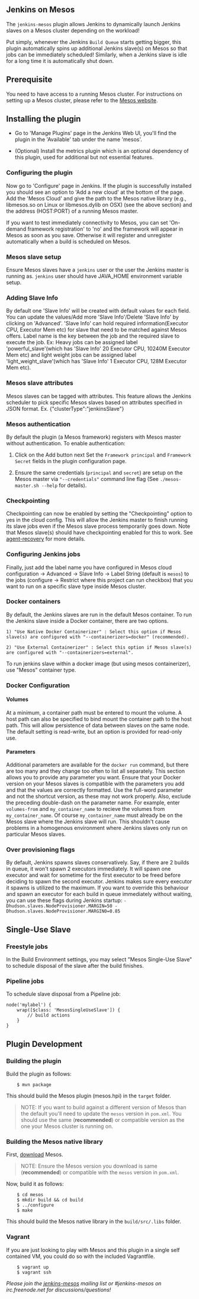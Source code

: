 Jenkins on Mesos
----------------

The `jenkins-mesos` plugin allows Jenkins to dynamically launch Jenkins slaves on a
Mesos cluster depending on the workload!

Put simply, whenever the Jenkins `Build Queue` starts getting bigger, this plugin
automatically spins up additional Jenkins slave(s) on Mesos so that jobs can be
immediately scheduled! Similarly, when a Jenkins slave is idle for a long time it
is automatically shut down.


## Prerequisite ##

You need to have access to a running Mesos cluster. For instructions on setting up a Mesos cluster, please refer to the [Mesos website](http://mesos.apache.org).

## Installing the plugin ##

* Go to 'Manage Plugins' page in the Jenkins Web UI, you'll find the plugin in the 'Available' tab under the name 'mesos'.

* (Optional) Install the metrics plugin which is an optional dependency of this plugin, used for additional but not essential features.

### Configuring the plugin ###

Now go to 'Configure' page in Jenkins. If the plugin is successfully installed
you should see an option to 'Add a new cloud' at the bottom of the page. Add the
'Mesos Cloud' and give the path to the Mesos native library (e.g., libmesos.so on Linux or libmesos.dylib on OSX) (see the above section)
and the address (HOST:PORT) of a running Mesos master.

If you want to test immediately connectivity to Mesos, you can set 'On-demand framework registration' to 'no' and the framework will appear in Mesos as soon as you save. Otherwise it will register and unregister automatically when a build is scheduled on Mesos.

### Mesos slave setup ###

Ensure Mesos slaves have a `jenkins` user or the user the Jenkins master is running as. `jenkins` user should have JAVA_HOME environment variable setup.

### Adding Slave Info ###

By default one 'Slave Info' will be created with default values for each field.
You can update the values/Add  more 'Slave Info'/Delete 'Slave Info' by clicking on 'Advanced'.
'Slave Info' can hold required information(Executor CPU, Executor Mem etc) for slave that need to be matched against Mesos offers.
Label name is the key between the job and the required slave to execute the job.
Ex: Heavy jobs can be assigned  label 'powerful_slave'(which has 'Slave Info' 20 Executor CPU, 10240M Executor Mem etc)
and light weight jobs can be assigned label 'light_weight_slave'(which has  'Slave Info' 1 Executor CPU, 128M Executor Mem etc).

### Mesos slave attributes ###

Mesos slaves can be tagged with attributes. This feature allows the Jenkins scheduler to pick specific
Mesos slaves based on attributes specified in JSON format. Ex. {"clusterType":"jenkinsSlave"}

### Mesos authentication ###

By default the plugin (a Mesos framework) registers with Mesos master without authentication. To enable authentication:

  1. Click on the Add button next Set the `Framework principal` and `Framework Secret` fields in the plugin configuration page.

  2. Ensure the same credentials (`principal` and `secret`) are setup on the Mesos master via `"--credentials"` command line flag (See `./mesos-master.sh --help` for details).


### Checkpointing ###

Checkpointing can now be enabled by setting the "Checkpointing" option to yes in the cloud config. This will allow the Jenkins
master to finish running its slave jobs even if the Mesos slave process temporarily goes down. Note that Mesos slave(s) should
have checkpointing enabled for this to work. See [agent-recovery](http://mesos.apache.org/documentation/latest/agent-recovery/)
for more details.

### Configuring Jenkins jobs ###

Finally, just add the label name you have configured in Mesos cloud configuration -> Advanced -> Slave Info -> Label String (default is `mesos`) 
to the jobs (configure -> Restrict where this project can run checkbox) that you want to run on a specific slave type inside Mesos cluster.

### Docker containers ###

By default, the Jenkins slaves are run in the default Mesos container. To run the Jenkins slave inside a Docker container, there are two options.

	1) "Use Native Docker Containerizer" : Select this option if Mesos slave(s) are configured with "--containerizers=docker" (recommended).

	2) "Use External Containerizer" : Select this option if Mesos slave(s) are configured with "--containerizers=external".

To run jenkins slave within a docker image (but using mesos containerizer), use "Mesos" container type.

### Docker Configuration ###

#### Volumes ####

At a minimum, a container path must be entered to mount the volume. A host path can also be specified to bind mount the container path to the host path. This will allow persistence of data between slaves on the same node. The default setting is read-write, but an option is provided for read-only use.

#### Parameters ####

Additional parameters are available for the `docker run` command, but there are too many and they change too often to list all separately. This section allows you to provide any parameter you want. Ensure that your Docker version on your Mesos slaves is compatible with the parameters you add and that the values are correctly formatted. Use the full-word parameter and not the shortcut version, as these may not work properly. Also, exclude the preceding double-dash on the parameter name. For example, enter `volumes-from` and `my_container_name` to recieve the volumes from `my_container_name`. Of course `my_container_name` must already be on the Mesos slave where the Jenkins slave will run. This shouldn't cause problems in a homogenous environment where Jenkins slaves only run on particular Mesos slaves.

### Over provisioning flags ###

By default, Jenkins spawns slaves conservatively. Say, if there are 2 builds in queue, it won't spawn 2 executors immediately. It will spawn one executor and wait for sometime for the first executor to be freed before deciding to spawn the second executor. Jenkins makes sure every executor it spawns is utilized to the maximum.
If you want to override this behaviour and spawn an executor for each build in queue immediately without waiting, you can use these flags during Jenkins startup:
`-Dhudson.slaves.NodeProvisioner.MARGIN=50 -Dhudson.slaves.NodeProvisioner.MARGIN0=0.85`

## Single-Use Slave ##

### Freestyle jobs ###

In the Build Environment settings, you may select "Mesos Single-Use Slave" to schedule disposal of the slave after the build finishes.

### Pipeline jobs ###

To schedule slave disposal from a Pipeline job:

    node('mylabel') {
        wrap([$class: 'MesosSingleUseSlave']) {
            // build actions
        }
    }


## Plugin Development

### Building the plugin ###

Build the plugin as follows:

        $ mvn package

This should build the Mesos plugin (mesos.hpi) in the `target` folder.

> NOTE: If you want to build against a different version of Mesos than
> the default you'll need to update the `mesos` version in `pom.xml`.
> You should use the same (**recommended**) or compatible version as the
> one your Mesos cluster is running on.


### Building the Mesos native library ##

First, [download](http://mesos.apache.org/downloads/) Mesos.

> NOTE: Ensure the Mesos version you download is same (**recommended**) or compatible with the `mesos` version in `pom.xml`.

Now, build it as follows:

		$ cd mesos
		$ mkdir build && cd build
		$ ../configure
		$ make

This should build the Mesos native library in the `build/src/.libs` folder.


### Vagrant ###

If you are just looking to play with Mesos and this plugin in a single self contained VM, you could do so with the included Vagrantfile.

		$ vagrant up
		$ vagrant ssh

_Please join the [jenkins-mesos](https://groups.google.com/d/forum/jenkins-mesos) mailing list or #jenkins-mesos on irc.freenode.net for discussions/questions!_
